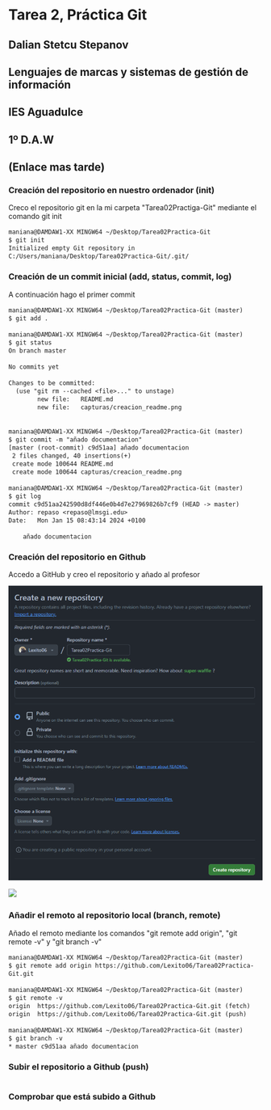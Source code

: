 # Tarea 2, Práctica Git

## Dalian Stetcu Stepanov
## Lenguajes de marcas y sistemas de gestión de información
## IES Aguadulce
## 1º D.A.W
## (Enlace mas tarde)

### Creación del repositorio en nuestro ordenador (init)

Creco el repositorio git en la mi carpeta "Tarea02Practiga-Git" mediante el comando git init
```
maniana@DAMDAW1-XX MINGW64 ~/Desktop/Tarea02Practica-Git
$ git init
Initialized empty Git repository in C:/Users/maniana/Desktop/Tarea02Practica-Git/.git/
```

### Creación de un commit inicial (add, status, commit, log)

A continuación hago el primer commit
```
maniana@DAMDAW1-XX MINGW64 ~/Desktop/Tarea02Practica-Git (master)
$ git add .

maniana@DAMDAW1-XX MINGW64 ~/Desktop/Tarea02Practica-Git (master)
$ git status
On branch master

No commits yet

Changes to be committed:
  (use "git rm --cached <file>..." to unstage)
        new file:   README.md
        new file:   capturas/creacion_readme.png


maniana@DAMDAW1-XX MINGW64 ~/Desktop/Tarea02Practica-Git (master)
$ git commit -m "añado documentacion"
[master (root-commit) c9d51aa] añado documentacion
 2 files changed, 40 insertions(+)
 create mode 100644 README.md
 create mode 100644 capturas/creacion_readme.png

maniana@DAMDAW1-XX MINGW64 ~/Desktop/Tarea02Practica-Git (master)
$ git log
commit c9d51aa242590d8df446e0b4d7e27969826b7cf9 (HEAD -> master)
Author: repaso <repaso@lmsgi.edu>
Date:   Mon Jan 15 08:43:14 2024 +0100

    añado documentacion
```
### Creación del repositorio en Github

Accedo a GitHub y creo el repositorio y añado al profesor

![](capturas/creacion_repositorio.png)

![](capturas/añado_profe.png)

### Añadir el remoto al repositorio local (branch, remote)

Añado el remoto mediante los comandos "git remote add origin", "git remote -v" y "git branch -v"
```
maniana@DAMDAW1-XX MINGW64 ~/Desktop/Tarea02Practica-Git (master)
$ git remote add origin https://github.com/Lexito06/Tarea02Practica-Git.git

maniana@DAMDAW1-XX MINGW64 ~/Desktop/Tarea02Practica-Git (master)
$ git remote -v
origin  https://github.com/Lexito06/Tarea02Practica-Git.git (fetch)
origin  https://github.com/Lexito06/Tarea02Practica-Git.git (push)

maniana@DAMDAW1-XX MINGW64 ~/Desktop/Tarea02Practica-Git (master)
$ git branch -v
* master c9d51aa añado documentacion
```
### Subir el repositorio a Github (push)
```

```
### Comprobar que está subido a Github
```

```
